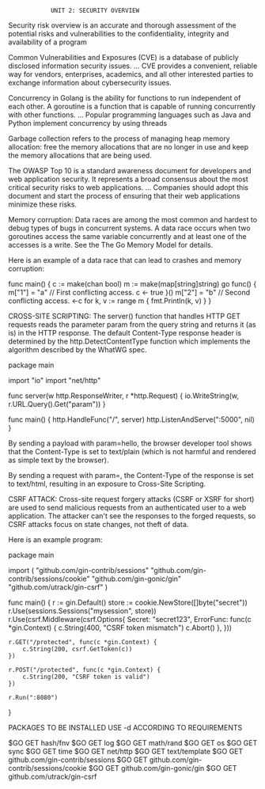 				UNIT 2: SECURITY OVERVIEW


Security risk overview is an accurate and thorough assessment of the potential risks and vulnerabilities to the confidentiality, integrity and availability of a program

Common Vulnerabilities and Exposures (CVE) is a database of publicly disclosed information security issues. ... CVE provides a convenient, reliable way for vendors, enterprises, academics, and all other interested parties to exchange information about cybersecurity issues.

Concurrency in Golang is the ability for functions to run independent of each other. A goroutine is a function that is capable of running concurrently with other functions. ... Popular programming languages such as Java and Python implement concurrency by using threads

Garbage collection refers to the process of managing heap memory allocation: free the memory allocations that are no longer in use and keep the memory allocations that are being used.

The OWASP Top 10 is a standard awareness document for developers and web application security. It represents a broad consensus about the most critical security risks to web applications. ... Companies should adopt this document and start the process of ensuring that their web applications minimize these risks.

Memory corruption:
 Data races are among the most common and hardest to debug types of bugs in concurrent systems. A data race occurs when two goroutines access the same variable concurrently and at least one of the accesses is a write. See the The Go Memory Model for details.

Here is an example of a data race that can lead to crashes and memory corruption:

func main() {
	c := make(chan bool)
	m := make(map[string]string)
	go func() {
		m["1"] = "a" // First conflicting access.
		c <- true
	}()
	m["2"] = "b" // Second conflicting access.
	<-c
	for k, v := range m {
		fmt.Println(k, v)
	}
}

CROSS-SITE SCRIPTING:
The server() function that handles HTTP GET requests reads the parameter param from the query string and returns it (as is) in the HTTP response. The default Content-Type response header is determined by the http.DetectContentType function which implements the algorithm described by the WhatWG spec.

package main

import "io"
import "net/http"

func server(w http.ResponseWriter, r *http.Request) {
    io.WriteString(w, r.URL.Query().Get("param"))
}

func main() {
    http.HandleFunc("/", server)
    http.ListenAndServe(":5000", nil)
}

By sending a payload with param=hello, the browser developer tool shows that the Content-Type is set to text/plain (which is not harmful and rendered as simple text by the browser).


By sending a request with param=<script>alert(1)</script>, the Content-Type of the response is set to text/html, resulting in an exposure to Cross-Site Scripting.

CSRF ATTACK:
Cross-site request forgery attacks (CSRF or XSRF for short) are used to send malicious requests from an authenticated user to a web application. The attacker can't see the responses to the forged requests, so CSRF attacks focus on state changes, not theft of data.

Here is an example program:

package main

import (
	"github.com/gin-contrib/sessions"
	"github.com/gin-contrib/sessions/cookie"
	"github.com/gin-gonic/gin"
	"github.com/utrack/gin-csrf"
)

func main() {
	r := gin.Default()
	store := cookie.NewStore([]byte("secret"))
	r.Use(sessions.Sessions("mysession", store))
	r.Use(csrf.Middleware(csrf.Options{
		Secret: "secret123",
		ErrorFunc: func(c *gin.Context) {
			c.String(400, "CSRF token mismatch")
			c.Abort()
		},
	}))

	r.GET("/protected", func(c *gin.Context) {
		c.String(200, csrf.GetToken(c))
	})

	r.POST("/protected", func(c *gin.Context) {
		c.String(200, "CSRF token is valid")
	})

	r.Run(":8080")
}





PACKAGES TO BE INSTALLED
USE -d ACCORDING TO REQUIREMENTS

$GO GET hash/fnv
$GO GET	log
$GO GET	math/rand
$GO GET	os
$GO GET	sync
$GO GET	time
$GO GET net/http
$GO GET text/template
$GO GET	github.com/gin-contrib/sessions
$GO GET	github.com/gin-contrib/sessions/cookie
$GO GET	github.com/gin-gonic/gin
$GO GET	github.com/utrack/gin-csrf